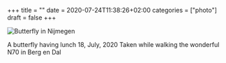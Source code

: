 +++
title = ""
date = 2020-07-24T11:38:26+02:00
categories = ["photo"]
draft = false
+++

![Butterfly in Nijmegen](images/20200724-butterfly.jpg)

A butterfly having lunch
18, July, 2020
Taken while walking the wonderful N70 in Berg en Dal

